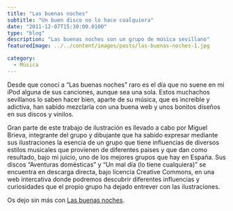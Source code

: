 ```yaml
---
title: "Las buenas noches"
subtitle: "Un buen disco no lo hace cualquiera"
date: "2011-12-07T15:30:00.0100"
type: "blog"
description: "Las buenas noches son un grupo de música sevillano"
featuredImage: ../../content/images/posts/las-buenas-noches-1.jpg

category:
  - Música
---
```


Desde que conocí a “Las buenas noches” raro es el día que no suene en mi iPod alguna de sus canciones, aunque sea una sola. Estos muchachos sevillanos lo saben hacer bien, aparte de su música, que es increible y adictiva, han sabido mezclarla con una buena web y unos bonitos diseños en sus discos y vinilos.

Gran parte de este trabajo de ilustración es llevado a cabo por Miguel Brieva, integrante del grupo y dibujante que ha sabido expresar mediante sus ilustraciones la esencia de un grupo que tiene influencias de diversos estilos musicales que provienen de diferentes paises y que dan como resultado, bajo mi juicio, uno de los mejores grupos que hay en España. Sus discos “Aventuras domésticas” y “Un mal día (lo tiene cualquiera)” se encuentra en descarga directa, bajo licencia Creative Commons, en una web intercativa donde podremos descubrir diferentes influencias y curiosidades que el propio grupo ha dejado entrever con las ilustraciones.

Os dejo sin más con [Las buenas noches](http://lasbuenasnoches.bandcamp.com).
